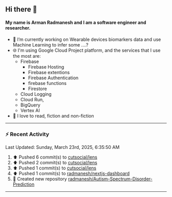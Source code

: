## Hi there 👋

#### My name is Arman Radmanesh and I am a software engineer and researcher.

- 🔭 I’m currently working on Wearable devices biomarkers data and use Machine Learning to infer some ....?
- 🌐 I'm using Google Cloud Project platform, and the services that I use the most are:
  - Firebase
     - Firebase Hosting
     - Firebase extentions 
     - Firebase Authentication
     - firebase functions
     - Firestore
  - Cloud Logging
  - Cloud Run,
  - BigQuery
  - Vertex AI
- 📖 I love to read, fiction and non-fiction

---

### :zap: Recent Activity

<!--START_SECTION:activity-->
<!--END_SECTION:activity-->

<!--RECENT_ACTIVITY:last_update-->
Last Updated: Sunday, March 23rd, 2025, 6:35:50 AM
<!--RECENT_ACTIVITY:last_update_end-->

<!--RECENT_ACTIVITY:start-->
1. ⬆️ Pushed 6 commit(s) to [cutsocial/lens](https://github.com/cutsocial/lens)
2. ⬆️ Pushed 2 commit(s) to [cutsocial/lens](https://github.com/cutsocial/lens)
3. ⬆️ Pushed 1 commit(s) to [cutsocial/lens](https://github.com/cutsocial/lens)
4. ⬆️ Pushed 1 commit(s) to [radmanesh/nextjs-dashboard](https://github.com/radmanesh/nextjs-dashboard)
5. 📔 Created new repository [radmanesh/Autism-Spectrum-Disorder-Prediction](https://github.com/radmanesh/Autism-Spectrum-Disorder-Prediction)
<!--RECENT_ACTIVITY:end-->

---

<!--
**radmanesh/radmanesh** is a ✨ _special_ ✨ repository because its `README.md` (this file) appears on your GitHub profile.

Here are some ideas to get you started:

- 🔭 I’m currently working on ...
- 🌱 I’m currently learning ...
- 👯 I’m looking to collaborate on ...
- 🤔 I’m looking for help with ...
- 💬 Ask me about ...
- 📫 How to reach me: ...
- 😄 Pronouns: ...
- ⚡ Fun fact: ...
-->
